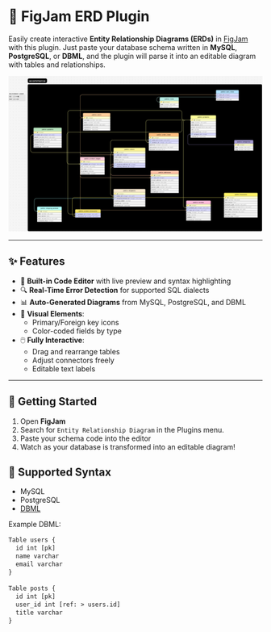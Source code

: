 # 🧩 FigJam ERD Plugin

Easily create interactive **Entity Relationship Diagrams (ERDs)** in [FigJam](https://www.figma.com/figjam/) with this plugin. Just paste your database schema written in **MySQL**, **PostgreSQL**, or **DBML**, and the plugin will parse it into an editable diagram with tables and relationships.

![Demo Screenshot](images/diagram_ecommerce.png)

---

## ✨ Features

- 📝 **Built-in Code Editor** with live preview and syntax highlighting
- 🔍 **Real-Time Error Detection** for supported SQL dialects
- 📊 **Auto-Generated Diagrams** from MySQL, PostgreSQL, and DBML
- 🧱 **Visual Elements**:
  - Primary/Foreign key icons
  - Color-coded fields by type
- 🖱️ **Fully Interactive**:
  - Drag and rearrange tables
  - Adjust connectors freely
  - Editable text labels

---

## 🚀 Getting Started

1. Open **FigJam**
2. Search for `Entity Relationship Diagram` in the Plugins menu.
3. Paste your schema code into the editor
4. Watch as your database is transformed into an editable diagram!

## 🧪 Supported Syntax

- MySQL
- PostgreSQL
- [DBML](https://www.dbml.org/)

Example DBML:
```dbml
Table users {
  id int [pk]
  name varchar
  email varchar
}

Table posts {
  id int [pk]
  user_id int [ref: > users.id]
  title varchar
}
```
